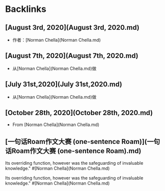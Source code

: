 
# Backlinks
## [August 3rd, 2020](August 3rd, 2020.md)
- 作者：[Norman Chella](Norman Chella.md)

## [August 7th, 2020](August 7th, 2020.md)
- 从[Norman Chella](Norman Chella.md)做

## [July 31st,2020](July 31st,2020.md)
- 从[Norman Chella](Norman Chella.md)做

## [October 28th, 2020](October 28th, 2020.md)
- From [Norman Chella](Norman Chella.md)

## [一句话Roam作文大赛 (one-sentence Roam)](一句话Roam作文大赛 (one-sentence Roam).md)
Its overriding function, however was the safeguarding of invaluable knowledge." #[Norman Chella](Norman Chella.md)

Its overriding function, however was the safeguarding of invaluable knowledge." #[Norman Chella](Norman Chella.md)

